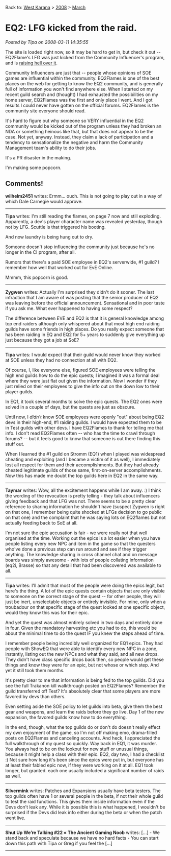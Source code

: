 Back to: [West Karana](/posts/westkarana.md) > [2008](/posts/2008/westkarana.md) > [March](./westkarana.md)
# EQ2: LFG kicked from the raid.

*Posted by Tipa on 2008-03-11 14:35:55*

The site is loaded right now, so it may be hard to get in, but check it out -- EQ2Flame's LFG was just kicked from the Community Influencer's program, and is [raising hell over it](http://www.eq2flames.com/general-gameplay/22038-how-will.html).

Community Influencers are just that -- people whose opinions of SOE games are influential within the community. EQ2Flames is one of the best places on the web for getting to know the EQ2 community, and is generally full of information you won't find anywhere else. When I started on my recent guild search and (thought) I had exhausted the possibilities on my home server, EQ2Flames was the first and only place I went. And I got results I could never have gotten on the official forums. EQ2Flames is the community site everyone should read.

It's hard to figure out why someone so VERY influential in the EQ2 community would be kicked out of the program unless they had broken an NDA or something heinous like that, but that does not appear to be the case. Not yet, anyway. Instead, they claim a lack of participation and a tendency to sensationalize the negative and harm the Community Management team's ability to do their jobs.

It's a PR disaster in the making.

I'm making some popcorn.
## Comments!

**wilhelm2451** writes: Ermm... ouch. This is not going to play out in a way of which Dale Carnegie would approve.

---

**Tipa** writes: I'm still reading the flames, on page 7 now and still exploding. Apparently, a dev's player character name was revealed yesterday, though not by LFG. Scuttle is that triggered his booting.

And now laundry is being hung out to dry.

Someone doesn't stop influencing the community just because he's no longer in the CI program, after all.

Rumors that there's a paid SOE employee in EQ2's serverwide, #1 guild? I remember how well that worked out for EvE Online. 

Mmmm, this popcorn is good.


---

**Zygwen** writes: Actually I'm surprised they didn't do it sooner. The last infraction that I am aware of was posting that the senior producer of EQ2 was leaving before the official announcement. Sensational and in poor taste if you ask me. What ever happened to having some respect?

The difference between EVE and EQ2 is that it is general knowledge among top end raiders although only whispered about that most high end raiding guilds have some friends in high places. Do you really expect someone that has been raiding in EQ and EQ2 for 5+ years to suddenly give everything up just because they got a job at SoE?

---

**Tipa** writes: I would expect that their guild would never know they worked at SOE unless they had no connection at all with EQ2.

Of course, I, like everyone else, figured SOE employees were telling the high end guilds how to do the epic quests; I imagined it was a formal deal where they were just flat out given the information. Now I wonder if they just relied on their employees to give the info out on the down low to their player guilds.

In EQ1, it took several months to solve the epic quests. The EQ2 ones were solved in a couple of days, but the quests are just as obscure.

Until now, I *didn't* know SOE employees were openly "out" about being EQ2 devs in their high-end, #1 raiding guilds. I would have expected them to be in Test guilds with other devs. I have EQ2Flames to thank for telling me that info. I don't read EQ2Flames often -- who has the time to crawl through forums? -- but it feels good to know that someone is out there finding this stuff out.

When I learned the #1 guild on Stromm (EQ1) when I played was widespread cheating and exploiting (and I became a victim of it as well), I immediately lost all respect for them and their accomplishments. But they had already cheated legitimate guilds of those same, first-on-server accomplishments. Now this has made me doubt the top guilds here in EQ2 in the same way.

---

**Taymar** writes: Wow, all the excitement happens while I am away. :) I think the wording of the revocation is pretty telling - they talk about influencers giving feedback and that LFG was not. There seems to be a pretty clear reference to sharing information he shouldn't have (suspect Zygwen is right on that one, I remember being quite shocked at LFGs decision to go public on that one) and the complaint that he was saying lots on EQ2flames but not actually feeding back to SoE at all.

I'm not sure the epic accusation is fair - we were really not that well organised at the time. Working out the epics is a lot easier when you have people listing every new NPC and item in the game so that the questers who've done a previous step can run around and see if they trigger anything. The knowledge sharing in cross channel chat and on message boards was simply awesome - with lots of people collating information (eq2i, Brasse) so that any detail that had been discovered was available to all.

---

**Tipa** writes: I'll admit that most of the people were doing the epics legit, but here's the thing. A lot of the epic quests contain objects that are only visible to someone on the correct stage of the quest -- for other people, they will just be inert, unselectable objects or entirely invisible. For mine, only when a troubadour on that specific stage of the quest looked at one specific object, would they know this was for their epic.

And yet the quest was almost entirely solved in two days and entirely done in four. Given the mandatory harvesting etc you had to do, this would be about the minimal time to do the quest IF you knew the steps ahead of time. 

I remember people being incredibly well organized for EQ1 epics. They had people with ShowEQ that were able to identify every new NPC in a zone, instantly, listing out the new NPCs and what they said, and all new drops. They didn't have class specific drops back then, so people would get these things and know they were for an epic, but not whose or which step. And yet it still took them months.

It's pretty clear to me that information is being fed to the top guilds. Did you see the full Trakanon kill walkthrough posted on EQ2Flames? Remember the guild transferred off Test? It's absolutely clear that some players are more favored by devs than others.

Even setting aside the SOE policy to let guilds into beta, give them the best gear and weapons, and learn the raids before they go live. Day 1 of the new expansion, the favored guilds know how to do everything.

In the end, though, what the top guilds do or don't do doesn't really effect my own enjoyment of the game, so I'm not off making emo, drama-filled posts on EQ2Flames and canceling accounts. And heck, I appreciated the full walkthrough of my quest so quickly. Way back in EQ1, it was murder. You always had to be on the lookout for new stuff or unusual things, because it might help a class with their epic. EQ2, day two, I had a checklist :) Not sure how long it's been since the epics were put in, but everyone has at least their fabled epic now, if they were working on it at all. EQ1 took longer, but granted. each one usually included a significant number of raids as well.

---

**Silvermink** writes: Patches and Expansions usually have beta testers. The top guilds often have 1 or several people in the beta, if not their whole guild to test the raid functions. This gives them inside information even if the Devs don't leak any. While it is possible this is what happened, I wouldn't be surprised if the Devs did leak info either during the beta or when the patch went live.

---

**Shut Up We&#8217;re Talking #22 &laquo; The Ancient Gaming Noob** writes: [...] - We stand back and speculate because we have no hard facts - You can start down this path with Tipa or Greg if you feel the [...]

---

